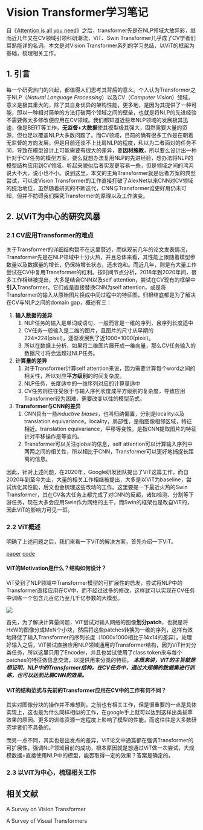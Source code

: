 # Vision Transformer学习笔记


自《[Attention is all you need](https://arxiv.org/abs/1706.03762)》之后，transformer先是在NLP领域大放异彩，继而近几年又在CV领域引领科研潮流，ViT、Swin Transformer几乎成了CV学者们耳熟能详的名词。本文是对Vision Transformer系列的学习总结，以ViT的框架为基础，梳理相关工作。

<!--more-->

## 1. 引言

每一个研究热门的兴起，都值得人们思考其背后的意义。个人认为Transformer之于NLP（_Natural Language Processing_）以及CV（_Computer Vision_）领域，意义是极其重大的，除了其自身优异的架构性能，更多地，是因为其提供了一种可能，即以一种相对简单的方法打破两个领域之间的壁垒，也就是将NLP的先进经验不需要做太多修改便应用在CV领域。我们都知道近些年NLP领域的发展极其迅速，像是BERT等工作，**无监督+大数据**使其模型极其强大，固然需要大量的资源，但也足以覆盖NLP大多数问题了。而CV领域，目前的确有很多工作是在朝着无监督的方向发展，但是目前还谈不上比肩NLP的程度，私以为二者面对的任务不同，导致在模型设计上可能需要有很大的差异，要**因材施教**，所以要么设计出一种针对于CV任务的模型方案，要么就想办法复用NLP的先进经验，想办法将NLP的模型结构应用到CV领域。听起来貌似后者实现更容易一些，但是领域之间的鸿沟说大不大，说小也不小。说到这里，本文的主角Transformer就是后者方案的典型尝试，可以说Vision Transformer的工作直接打破了AlexNet以来CNN对CV领域的统治地位，虽然随着研究的不断迭代，CNN与Transformer谁更好用仍未可知，但并不妨碍我们探究Transformer的原理以及工作演变。

## 2. 以ViT为中心的研究风暴

### 2.1 CV应用Transformer的难点

关于Transformer的详细结构暂不在这里赘述，而纵观前几年的论文发表情况，Transformer先是在NLP领域中十分火热，并且总体来看，其性能上限随着模型参数量以及数据量的增长，仍保持增长状态，还未饱和。而近几年，则是有大量工作尝试在CV中复用Transformer的红利。按时间节点分析，2018年到2020年间，很多工作相继被提出，大多是结合CNN以及self attention，尝试在CV现有的框架中**引入**Transformer。它们或是直接替换CNN为self attention，或是将Transformer的输入从原始图片换成中间过程中的特征图，归根结底都是为了解决在CV与NLP之间的domain gap，概述有三：

1. **输入数据的差异**
	1. NLP任务的输入是单词或语句，一般而言是一维的序列，且序列长度适中
	2. CV任务一般输入是二维的图片，且图片的尺寸从早期的224×224(pixel)，逐渐发展到了近1000×1000(pixel)。
	3. 所以在数据上分析，如果将二维图片展开成一维向量，那么CV任务输入的数据尺寸将会远超过NLP任务。
2. **计算量的差异**
	1. 对于Transformer计算self attention来说，因为需要计算每个word之间的相关性，所以对应**平方级别**的时间复杂度。
	2. NLP任务，长度适中的一维序列对应的计算量适中
	3. CV任务则往往受限于与输入序列长度成平方级别的复杂度，导致应用Transformer较为困难，需要改变以往的模型范式。
3. **Transformer与CNN的差异**
	1. CNN具有一些*inductive biases*，也叫归纳偏置，分别是locality以及translation equivariance。locality，局部性，是指图像相邻区域，特征相近。translation equivariance，平移等变性，是指CNN提取图片的特征针对平移操作是等变的。
	2. Transformer可以关注global的信息，self attention可以计算输入序列中两两之间的相关性，所以相比于CNN，Transformer可以更好地捕捉长距离的信息。

因此，针对上述问题，在2020年，Google研发团队提出了ViT这篇工作，而自2020年到至今为止，大量的相关工作相继被提出，大多是以ViT为baseline，尝试优化其性能，后文也会梳理这些改动的工作。这里要提一下最近火热的Swin Transformer，其在CV各大任务上都完成了对CNN的反超，诸如检测、分割等下游任务，现在大多会应用Swin作为网络的主干，而Swin的框架也是改自ViT的，因此ViT的影响力可见一斑。

### 2.2 ViT概述

明确了上述问题之后，我们来看一下ViT的解决方案，首先介绍一下ViT。

[paper](https://arxiv.org/pdf/2010.11929.pdf)  [code](https://github.com/google-research/vision_transformer)

#### ViT的Motivation是什么？结构如何设计？

ViT受到了NLP领域中Transformer模型的可扩展性的启发，尝试将NLP中的Transformer直接应用在CV中，而不经过过多的修改，这样就可以实现在CV任务中训练一个包含几百亿乃至几千亿参数的大模型。

![](https://pictures-1309138036.cos.ap-nanjing.myqcloud.com/img/20220222190859.png)

首先，为了解决计算量问题，ViT尝试对输入网络的图像**划分patch**，也就是将HxW的图像分成MxN个小块，然后将这些patches转换为一维的序列，这样有效地降低了输入Transformer的序列长度（1000x1000相比于14x14的差异）。处理好输入之后，ViT尝试直接应用NLP领域通用的Transformer结构，因为ViT针对分类任务，所以这里只用了Encoder，并且也尝试使用了class token来与每个patches的特征做信息交流，以提供用来分类的特征。
***本质来讲，ViT的主旨就是想证明，NLP中的Transformer结构，在CV任务中，通过大规模的数据集进行训练，也可以达到比肩CNN的效果。***

#### ViT的结构范式与先前的Transformer应用在CV中的工作有何不同？

其实对图像分块的操作并不难想到，之前也有相关工作，但是很重要的一点是具体实现上，这也是为什么同样相似的工作，在google手上就可以达到这样出类拔萃效果的原因。更多的训练资源一定程度上影响了模型的性能，而这往往是大多数研究学者们不具备的。

而另一点不同，其实也是出发点的差异，ViT论文中通篇都在强调Transformer的可扩展性，强调NLP领域目前的成功，根本原因就是想通过ViT做一次尝试，大规模数据+直接使用NLP中的模型，能否取得一定的效果？答案是确定的。


### 2.3 以ViT为中心，梳理相关工作




## 相关文献

A Survey on Vision Transformer

A Survey of Visual Transformers
